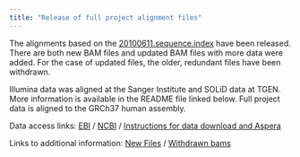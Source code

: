 ```yaml
---
title: "Release of full project alignment files"
---
```

                    
The alignments based on the [20100611.sequence.index](ftp://ftp.1000genomes.ebi.ac.uk/vol1/ftp/sequence_indices/20100611.sequence.index) have been released. There are both new BAM files and updated BAM files with more data were added. For the case of updated files, the older, redundant files have been withdrawn.

Illumina data was aligned at the Sanger Institute and SOLiD data at TGEN. More information is available in the README file linked below. Full project data is aligned to the GRCh37 human assembly.

Data access links: [EBI](ftp://ftp.1000genomes.ebi.ac.uk/vol1/ftp/data) / [NCBI](ftp://ftp-trace.ncbi.nih.gov/1000genomes/ftp/) / [Instructions for data download and Aspera](/data)

Links to additional information: [New Files](ftp://ftp.1000genomes.ebi.ac.uk/vol1/ftp/changelog_details/changelog_details_20100719_new_bams) / [Withdrawn bams](ftp://ftp.1000genomes.ebi.ac.uk/vol1/ftp/changelog_details/changelog_details_20100719_withdrawn_bams)
